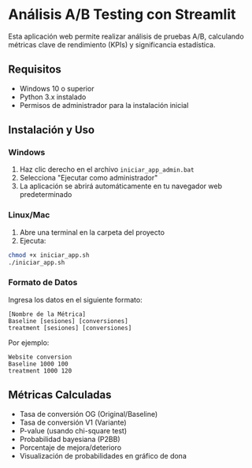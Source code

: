 # Análisis A/B Testing con Streamlit

Esta aplicación web permite realizar análisis de pruebas A/B, calculando métricas clave de rendimiento (KPIs) y significancia estadística.

## Requisitos

- Windows 10 o superior
- Python 3.x instalado
- Permisos de administrador para la instalación inicial

## Instalación y Uso

### Windows
1. Haz clic derecho en el archivo `iniciar_app_admin.bat`
2. Selecciona "Ejecutar como administrador"
3. La aplicación se abrirá automáticamente en tu navegador web predeterminado

### Linux/Mac
1. Abre una terminal en la carpeta del proyecto
2. Ejecuta:
```bash
chmod +x iniciar_app.sh
./iniciar_app.sh
```

### Formato de Datos
Ingresa los datos en el siguiente formato:
```
[Nombre de la Métrica]
Baseline [sesiones] [conversiones]
treatment [sesiones] [conversiones]
```

Por ejemplo:
```
Website conversion
Baseline 1000 100
treatment 1000 120
```

## Métricas Calculadas

- Tasa de conversión OG (Original/Baseline)
- Tasa de conversión V1 (Variante)
- P-value (usando chi-square test)
- Probabilidad bayesiana (P2BB)
- Porcentaje de mejora/deterioro
- Visualización de probabilidades en gráfico de dona 